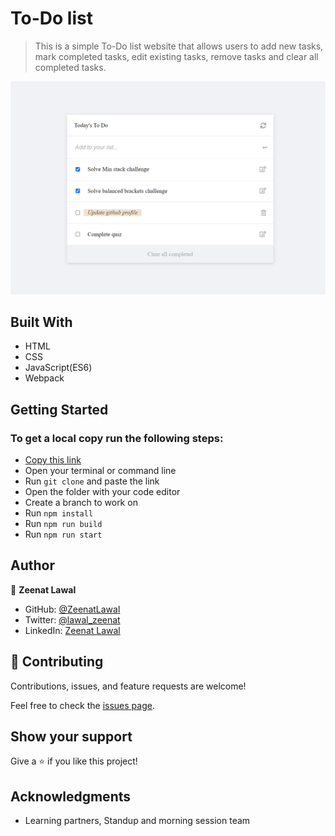 # To-Do list
> This is a simple To-Do list website that allows users to add new tasks, mark completed tasks, edit existing tasks, remove tasks and clear all completed tasks.

![screenshot](./images/todo-list.png)

## Built With

- HTML
- CSS
- JavaScript(ES6)
- Webpack

## Getting Started

### To get a local copy run the following steps:

- [Copy this link](https://github.com/ZeenatLawal/To-Do-list.git)
- Open your terminal or command line
- Run `git clone` and paste the link
- Open the folder with your code editor
- Create a branch to work on
- Run `npm install`
- Run `npm run build`
- Run `npm run start`

## Author

👤 **Zeenat Lawal**

- GitHub: [@ZeenatLawal](https://github.com/ZeenatLawal)
- Twitter: [@lawal_zeenat](https://twitter.com/lawal_zeenat)
- LinkedIn: [Zeenat Lawal](https://www.linkedin.com/in/zeenatlawal/)

## 🤝 Contributing

Contributions, issues, and feature requests are welcome!

Feel free to check the [issues page](https://github.com/ZeenatLawal/To-Do-list/issues).

## Show your support

Give a ⭐️ if you like this project!

## Acknowledgments

- Learning partners, Standup and morning session team
